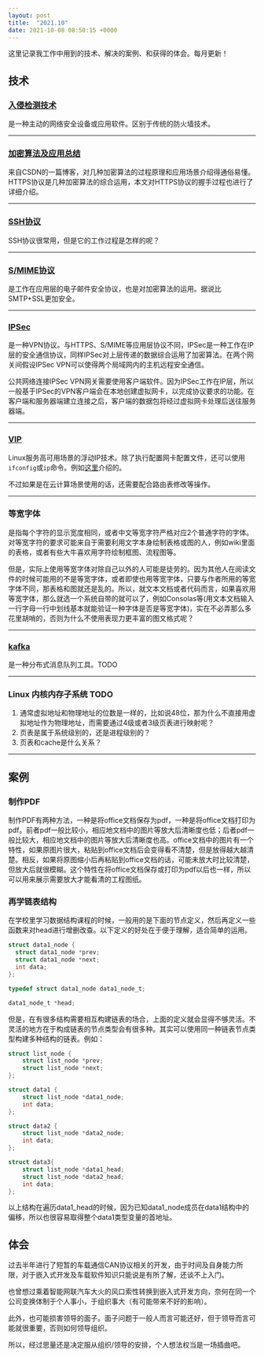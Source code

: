 ```yaml
---
layout: post
title:  "2021.10"
date: 2021-10-08 08:50:15 +0000   
---
```


这里记录我工作中用到的技术、解决的案例、和获得的体会。每月更新！

技术
----

### [入侵检测技术](https://zh.wikipedia.org/wiki/%E5%85%A5%E4%BE%B5%E6%A3%80%E6%B5%8B%E7%B3%BB%E7%BB%9F)

是一种主动的网络安全设备或应用软件。区别于传统的防火墙技术。

---

### [加密算法及应用总结](https://blog.csdn.net/hxl517116279/article/details/108338735)

来自CSDN的一篇博客，对几种加密算法的过程原理和应用场景介绍得通俗易懂。HTTPS协议是几种加密算法的综合运用，本文对HTTPS协议的握手过程也进行了详细介绍。

---

### [SSH协议](https://www.cnblogs.com/zmlctt/p/3946860.html)

SSH协议很常用，但是它的工作过程是怎样的呢？

---

### [S/MIME协议](https://www.cnblogs.com/worter991/p/13476082.html)

是工作在应用层的电子邮件安全协议，也是对加密算法的运用。据说比SMTP+SSL更加安全。

---

### [IPSec](https://blog.csdn.net/XMWS_IT/article/details/115182342)

是一种VPN协议。与HTTPS、S/MIME等应用层协议不同，IPSec是一种工作在IP层的安全通信协议，同样IPSec对上层传递的数据综合运用了加密算法。在两个网关间假设IPSec VPN可以使得两个局域网内的主机远程安全通信。

公共网络连接IPSec VPN网关需要使用客户端软件。因为IPSec工作在IP层，所以一般基于IPSec的VPN客户端会在本地创建虚拟网卡，以完成协议要求的功能。在客户端和服务器端建立连接之后，客户端的数据包将经过虚拟网卡处理后送往服务器端。

---

### [VIP](https://blog.csdn.net/qq_24333367/article/details/107780503)

Linux服务高可用场景的浮动IP技术。除了执行配置网卡配置文件，还可以使用```ifconfig```或```ip```命令。例如[这里](https://blog.csdn.net/chengxuyuanyonghu/article/details/83539966)介绍的。

不过如果是在云计算场景使用的话，还需要配合路由表修改等操作。

---

### 等宽字体

是指每个字符的显示宽度相同，或者中文等宽字符严格对应2个普通字符的字体。对等宽字符的要求可能来自于需要利用文字本身绘制表格或图的人，例如wiki里面的表格，或者有些大牛喜欢用字符绘制框图、流程图等。

但是，实际上使用等宽字体对除自己以外的人可能是徒劳的。因为其他人在阅读文件的时候可能用的不是等宽字体，或者即使也用等宽字体，只要与作者所用的等宽字体不同，那表格和图就还是乱的。所以，就文本文档或者代码而言，如果喜欢用等宽字体，那么就选一个系统自带的就可以了，例如Consolas等(用文本文档输入一行字母一行中划线基本就能验证一种字体是否是等宽字体)，实在不必弄那么多花里胡哨的，否则为什么不使用表现力更丰富的图文格式呢？

---

### [kafka](https://blog.csdn.net/weixin_45366499/article/details/106943229) 

是一种分布式消息队列工具。TODO

---

### Linux 内核内存子系统 TODO

1. 通常虚拟地址和物理地址的位数是一样的，比如说48位，那为什么不直接用虚拟地址作为物理地址，而需要通过4级或者3级页表进行映射呢？
2. 页表是属于系统级别的，还是进程级别的？
3. 页表和cache是什么关系？

---

案例
----

### 制作PDF

制作PDF有两种方法，一种是将office文档保存为pdf，一种是将office文档打印为pdf。前者pdf一般比较小，相应地文档中的图片等放大后清晰度也低；后者pdf一般比较大，相应地文档中的图片等放大后清晰度也高。office文档中的图片有一个特性，如果原图片很大，粘贴到office文档后会变得看不清楚，但是放得越大越清楚。相反，如果将原图缩小后再粘贴到office文档的话，可能未放大时比较清楚，但放大后就很模糊。这个特性在将office文档保存或打印为pdf以后也一样，所以可以用来展示需要放大才能看清的工程图纸。

### 再学链表结构

在学校里学习数据结构课程的时候，一般用的是下面的节点定义，然后再定义一些函数来对head进行增删改查。以下定义的好处在于便于理解，适合简单的运用。

```c
struct data1_node {
  struct data1_node *prev;
  struct data1_node *next;
  int data;
};

typedef struct data1_node data1_node_t;

data1_node_t *head;
```

但是，在有很多结构需要相互构建链表的场合，上面的定义就会显得不够灵活。不灵活的地方在于构成链表的节点类型会有很多种。其实可以使用同一种链表节点类型构建多种结构的链表。例如：

```c
struct list_node {
    struct list_node *prev;
    struct list_node *next;
};

struct data1 {
    struct list_node *data1_node;
    int data;
};

struct data2 {
    struct list_node *data2_node;
    int data;
};

struct data3{
    struct list_node *data1_head;
    struct list_node *data2_head;
    int data;
};
```

以上结构在遍历data1_head的时候，因为已知data1_node成员在data1结构中的偏移，所以也很容易取得整个data1类型变量的首地址。

体会
----

过去半年进行了短暂的车载通信CAN协议相关的开发，由于时间及自身能力所限，对于嵌入式开发及车载软件知识只能说是有所了解，还谈不上入门。

也曾想过乘着智能网联汽车大火的风口索性转换到嵌入式开发方向，奈何在同一个公司变换体制于个人事小，于组织事大（有可能带来不好的影响）。

此外，也可能损害领导的面子。面子问题于一般人而言可能还好，但于领导而言可能就很重要，否则如何领导组织。

所以，经过思量还是决定服从组织/领导的安排，个人想法权当是一场插曲吧。